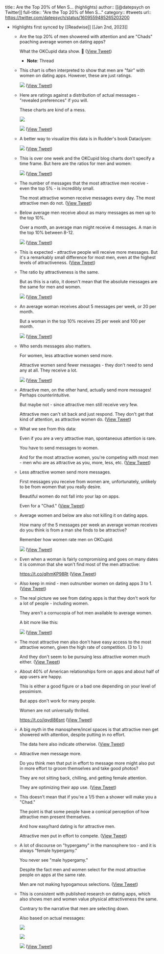title:: Are the Top 20% of Men S... (highlights)
author:: [[@datepsych on Twitter]]
full-title:: "Are the Top 20% of Men S..."
category:: #tweets
url:: https://twitter.com/datepsych/status/1609559485265203200

- Highlights first synced by [[Readwise]] [[Jan 2nd, 2023]]
	- Are the top 20% of men showered with attention and are "Chads" poaching average women on dating apps?
	  
	  What the OKCupid data show. 🧵 ([View Tweet](https://twitter.com/datepsych/status/1609559485265203200))
		- **Note**: Thread
	- This chart is often interpreted to show that men are "fair" with women on dating apps. However, these are just ratings. 
	  
	  ![](https://pbs.twimg.com/media/FlZN07JXkAg-Og-.jpg) ([View Tweet](https://twitter.com/datepsych/status/1609559490336096257))
	- Here are ratings against a distribution of actual messages - "revealed preferences" if you will.
	  
	  These charts are kind of a mess. 
	  
	  ![](https://pbs.twimg.com/media/FlZN1ScXEAAd3u9.jpg) 
	  
	  ![](https://pbs.twimg.com/media/FlZN1dZX0AU4EWI.jpg) ([View Tweet](https://twitter.com/datepsych/status/1609559499622289409))
	- A better way to visualize this data is in Rudder's book Dataclysm: 
	  
	  ![](https://pbs.twimg.com/media/FlZN135XEAEP-gQ.jpg) ([View Tweet](https://twitter.com/datepsych/status/1609559506727452672))
	- This is over one week and the OKCupid blog charts don't specify a time frame. But here are the ratios for men and women: 
	  
	  ![](https://pbs.twimg.com/media/FlZN2RWXgAA62Ez.jpg) ([View Tweet](https://twitter.com/datepsych/status/1609559513329197056))
	- The number of messages that the most attractive men receive - even the top 5% - is incredibly small.
	  
	  The most attractive women receive messages every day. The most attractive men do not. ([View Tweet](https://twitter.com/datepsych/status/1609559516537815040))
	- Below average men receive about as many messages as men up to the top 10%.
	  
	  Over a month, an average man might receive 4 messages. A man in the top 10% between 8-12. 
	  
	  ![](https://pbs.twimg.com/media/FlZN2yzXwAQcFKq.jpg) ([View Tweet](https://twitter.com/datepsych/status/1609559523122896896))
	- This is expected - attractive people will receive more messages. But it's a remarkably small difference for most men, even at the highest levels of attractiveness. ([View Tweet](https://twitter.com/datepsych/status/1609559526956740609))
	- The ratio by attractiveness is the same.
	  
	  But as this is a ratio, it doesn't mean that the absolute messages are the same for men and women. 
	  
	  ![](https://pbs.twimg.com/media/FlZN3aXWIAcBOct.jpg) ([View Tweet](https://twitter.com/datepsych/status/1609559533763891200))
	- An average woman receives about 5 messages per week, or 20 per month.
	  
	  But a woman in the top 10% receives 25 per week and 100 per month. 
	  
	  ![](https://pbs.twimg.com/media/FlZN32DWYAABj9i.jpg) ([View Tweet](https://twitter.com/datepsych/status/1609559541594853377))
	- Who sends messages also matters.
	  
	  For women, less attractive women send more.
	  
	  Attractive women send fewer messages - they don't need to send any at all. They receive a lot. 
	  
	  ![](https://pbs.twimg.com/media/FlZN4VgWQAA0VNQ.jpg) ([View Tweet](https://twitter.com/datepsych/status/1609559548708151296))
	- Attractive men, on the other hand, actually send more messages! Perhaps counterintuitive.
	  
	  But maybe not - since attractive men still receive very few.
	  
	  Attractive men can't sit back and just respond. They don't get that kind of attention, as attractive women do. ([View Tweet](https://twitter.com/datepsych/status/1609559552319422465))
	- What we see from this data:
	  
	  Even if you are a very attractive man, spontaneous attention is rare.
	  
	  You have to send messages to women.
	  
	  And for the most attractive women, you're competing with most men - men who are as attractive as you, more, less, etc. ([View Tweet](https://twitter.com/datepsych/status/1609559555859513347))
	- Less attractive women send more messages.
	  
	  First messages you receive from women are, unfortunately, unlikely to be from women that you really desire.
	  
	  Beautiful women do not fall into your lap on apps.
	  
	  Even for a "Chad." ([View Tweet](https://twitter.com/datepsych/status/1609559559340756994))
	- Average women and below are also not killing it on dating apps.
	  
	  How many of the 5 messages per week an average woman receives do you think is from a man she finds to be attractive?
	  
	  Remember how women rate men on OKCupid: 
	  
	  ![](https://pbs.twimg.com/media/FlZN5UBWIAEAYvS.jpg) ([View Tweet](https://twitter.com/datepsych/status/1609559566764613634))
	- Even when a woman is fairly compromising and goes on many dates it is common that she won't find most of the men attractive:
	  
	  https://t.co/qlhmKP98Rt ([View Tweet](https://twitter.com/datepsych/status/1609559570640404483))
	- Also keep in mind - men outnumber women on dating apps 3 to 1. ([View Tweet](https://twitter.com/datepsych/status/1609559574159233025))
	- The real picture we see from dating apps is that they don't work for a lot of people - including women.
	  
	  They aren't a cornucopia of hot men available to average women.
	  
	  A bit more like this: 
	  
	  ![](https://pbs.twimg.com/media/FlZN6NNXoAE-lJc.jpg) ([View Tweet](https://twitter.com/datepsych/status/1609559581964865539))
	- The most attractive men also don't have easy access to the most attractive women, given the high rate of competition. (3 to 1.)
	  
	  And they don't seem to be pursuing less attractive women much either. ([View Tweet](https://twitter.com/datepsych/status/1609559585999699968))
	- About 40% of American relationships form on apps and about half of app users are happy.
	  
	  This is either a good figure or a bad one depending on your level of pessimism.
	  
	  But apps don't work for many people.
	  
	  Women are not universally thrilled.
	  
	  https://t.co/iqydI86snt ([View Tweet](https://twitter.com/datepsych/status/1609559589275451396))
	- A big myth in the manosphere/incel spaces is that attractive men get showered with attention, despite putting in no effort.
	  
	  The data here also indicate otherwise. ([View Tweet](https://twitter.com/datepsych/status/1609559593255845888))
	- Attractive men message more.
	  
	  Do you think men that put in effort to message more might also put in more effort to groom themselves and take good photos?
	  
	  They are not sitting back, chilling, and getting female attention.
	  
	  They are optimizing their app use. ([View Tweet](https://twitter.com/datepsych/status/1609559597001449472))
	- This doesn't mean that if you're a 1/5 then a shower will make you a "Chad."
	  
	  The point is that some people have a comical perception of how attractive men present themselves.
	  
	  And how easy/hard dating is for attractive men.
	  
	  Attractive men put in effort to compete. ([View Tweet](https://twitter.com/datepsych/status/1609559600461742082))
	- A lot of discourse on "hypergamy" in the manosphere too - and it is always "female hypergamy."
	  
	  You never see "male hypergamy."
	  
	  Despite the fact men and women select for the most attractive people on apps at the same rate.
	  
	  Men are not making hypogamous selections. ([View Tweet](https://twitter.com/datepsych/status/1609559603624255496))
	- This is consistent with published research on dating apps, which also shows men and women value physical attractiveness the same.
	  
	  Contrary to the narrative that men are selecting down.
	  
	  Also based on actual messages: 
	  
	  ![](https://pbs.twimg.com/media/FlZN73mXgAITyDI.jpg) 
	  
	  ![](https://pbs.twimg.com/media/FlZN8B1WIAEhsA2.jpg) 
	  
	  ![](https://pbs.twimg.com/media/FlZN8OVXgAI8lod.jpg) ([View Tweet](https://twitter.com/datepsych/status/1609559616085426176))